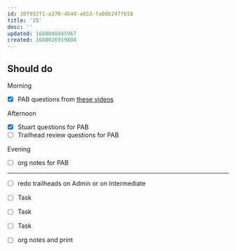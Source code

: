 ```yaml
---
id: 10f932f1-a370-4b4d-a653-fa88b247fb18
title: '15'
desc: ''
updated: 1608048445967
created: 1608026919808
---
```


## Should do

Morning
- [x] PAB questions from [these videos](https://www.youtube.com/playlist?list=PLfNip_IuQ8YDLRW3ro9GAm-gVdG-foqL4)

Afternoon
- [x] Stuart questions for PAB
- [ ] Trailhead review questions for PAB

Evening
- [ ] org notes for PAB

---

- [ ] redo trailheads on Admin or on Intermediate
- [ ] Task 
- [ ] Task 
- [ ] Task 
- [ ] org notes and print 
 